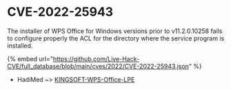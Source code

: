 # CVE-2022-25943

The installer of WPS Office for Windows versions prior to v11.2.0.10258 fails to configure properly the ACL for the directory where the service program is installed.

{% embed url="https://github.com/Live-Hack-CVE/full_database/blob/main/cves/2022/CVE-2022-25943.json" %}


* HadiMed ~> [KINGSOFT-WPS-Office-LPE](https://www.alice-snow.ru/2022/database/cve-2022-25943/kingsoft-wps-office-lpe-hadimed)